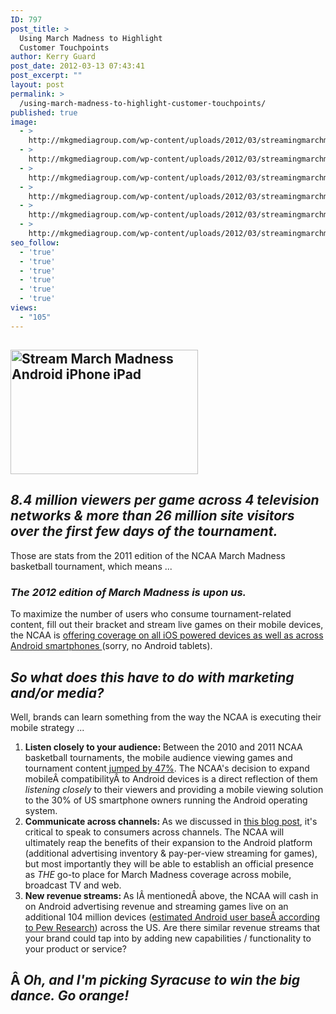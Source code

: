 ```yaml
---
ID: 797
post_title: >
  Using March Madness to Highlight
  Customer Touchpoints
author: Kerry Guard
post_date: 2012-03-13 07:43:41
post_excerpt: ""
layout: post
permalink: >
  /using-march-madness-to-highlight-customer-touchpoints/
published: true
image:
  - >
    http://mkgmediagroup.com/wp-content/uploads/2012/03/streamingmarchmadnessmobiledevice.png
  - >
    http://mkgmediagroup.com/wp-content/uploads/2012/03/streamingmarchmadnessmobiledevice.png
  - >
    http://mkgmediagroup.com/wp-content/uploads/2012/03/streamingmarchmadnessmobiledevice.png
  - >
    http://mkgmediagroup.com/wp-content/uploads/2012/03/streamingmarchmadnessmobiledevice.png
  - >
    http://mkgmediagroup.com/wp-content/uploads/2012/03/streamingmarchmadnessmobiledevice.png
  - >
    http://mkgmediagroup.com/wp-content/uploads/2012/03/streamingmarchmadnessmobiledevice.png
seo_follow:
  - 'true'
  - 'true'
  - 'true'
  - 'true'
  - 'true'
  - 'true'
views:
  - "105"
---
```

<h2><img class="alignleft size-medium wp-image-801" title="stream NCAA March Madness on iPhone" src="http://mkgmediagroup.com/wp-content/uploads/2012/03/iphonebasketball-300x199.png" alt="Stream March Madness Android iPhone iPad" width="300" height="199" /></h2>
<h2><em>8.4 million viewers per game across 4 television networks &amp; more than 26 million site visitors over the first few days of the tournament.</em></h2>
Those are stats from the 2011 edition of the NCAA March Madness basketball tournament, which means ...
<h3><em>The 2012 edition of March Madness is upon us.</em></h3>
To maximize the number of users who consume tournament-related content, fill out their bracket and stream live games on their mobile devices, the NCAA is <a href="http://venturebeat.com/2012/03/12/march-madness-app-android-iphone/" target="_blank">offering coverage on all iOS powered devices as well as across Android smartphones </a>(sorry, no Android tablets).
<h2><em>So what does this have to do with marketing and/or media?</em></h2>
Well, brands can learn something from the way the NCAA is executing their mobile strategy ...
<ol>
	<li><strong>Listen closely to your audience: </strong>Between the 2010 and 2011 NCAA basketball tournaments, the mobile audience viewing games and tournament content<a href="http://collegebasketballtalk.nbcsports.com/2011/03/21/march-madness-tv-ratings-up-mmod-doing-even-better/" target="_blank"> jumped by 47%</a>. The NCAA's decision to expand mobileÂ compatibilityÂ to Android devices is a direct reflection of them <em>listening closely </em>to their viewers and providing a mobile viewing solution to the 30% of US smartphone owners running the Android operating system.</li>
	<li><strong>Communicate across channels: </strong>As we discussed in <a href="http://mkgmediagroup.com/understanding-how-media-channels-work-together" target="_blank">this blog post</a>, it's critical to speak to consumers across channels. The NCAA will ultimately reap the benefits of their expansion to the Android platform (additional advertising inventory &amp; pay-per-view streaming for games), but most importantly they will be able to establish an official presence as <em>THE </em>go-to place for March Madness coverage across mobile, broadcast TV and web.</li>
	<li><strong>New revenue streams: </strong>As IÂ mentionedÂ above, the NCAA will cash in on Android advertising revenue and streaming games live on an additional 104 million devices (<a href="http://pewresearch.org/pubs/2206/smartphones-cell-phones-blackberry-android-iphone" target="_blank">estimated Android user baseÂ according to Pew Research</a>) across the US. Are there similar revenue streams that your brand could tap into by adding new capabilities / functionality to your product or service?</li>
</ol>
<h2>Â <em>Oh, and I'm picking Syracuse to win the big dance. Go orange!</em></h2>